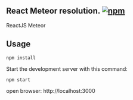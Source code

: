 React Meteor resolution. [![npm](https://img.shields.io/badge/npm-1.0.1-ff69b4.svg?style=flat-square)](https://github.com/mromanoff/resolutions)
---

ReactJS
Meteor

Usage
---

```
npm install
```

Start the development server with this command:

```
npm start
```

open browser: http://localhost:3000
